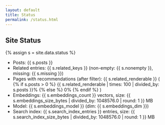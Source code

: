 ```yaml
---
layout: default
title: Status
permalink: /status.html
---
```


<h2>Site Status</h2>
<!-- trigger rebuild v2 -->

{% assign s = site.data.status %}
<ul>
  <li>Posts: {{ s.posts }}</li>
  <li>Related entries: {{ s.related_keys }} (non-empty: {{ s.nonempty }}, missing: {{ s.missing }})</li>
  <li>Pages with recommendations (after filter):
    {{ s.related_renderable }} (
    {% if s.posts > 0 %}
      {{ s.related_renderable | times: 100 | divided_by: s.posts }}%
    {% else %}
      0%
    {% endif %}
    )
  </li>
  <li>Embeddings: {{ s.embeddings_count }} vectors, size: {{ s.embeddings_size_bytes | divided_by: 1048576.0 | round: 1 }} MB</li>
  <li>Model: {{ s.embeddings_model }} (dim: {{ s.embeddings_dim }})</li>
  <li>Search index: {{ s.search_index_entries }} entries, size: {{ s.search_index_size_bytes | divided_by: 1048576.0 | round: 1 }} MB</li>
  
</ul>
